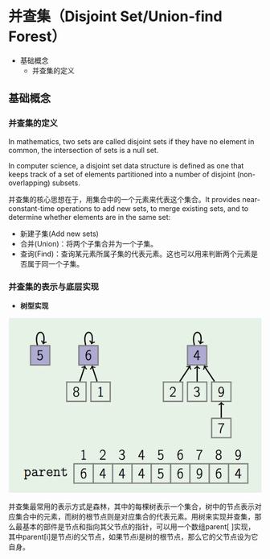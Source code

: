 # 并查集（Disjoint Set/Union-find Forest）

- 基础概念
  - 并查集的定义

## 基础概念

### 并查集的定义

In mathematics, two sets are called disjoint sets if they have no element in common, the intersection of sets is a null set.

In computer science, a disjoint set data structure is defined as one that keeps track of a set of elements partitioned into a number of disjoint (non-overlapping) subsets. 

并查集的核心思想在于，用集合中的一个元素来代表这个集合。It provides near-constant-time operations to add new sets, to merge existing sets, and to determine whether elements are in the same set:

- 新建子集(Add new sets)
- 合并(Union)：将两个子集合并为一个子集。
- 查询(Find)：查询某元素所属子集的代表元素。这也可以用来判断两个元素是否属于同一个子集。

### 并查集的表示与底层实现

- **树型实现**

<img src="https://github.com/TBD2021/Salt-and-Computer-Science/blob/main/Algorithms/img/DisjointSet2.png" width=600px>

并查集最常用的表示方式是森林，其中的每棵树表示一个集合，树中的节点表示对应集合中的元素，而树的根节点则是对应集合的代表元素。用树来实现并查集，那么最基本的部件是节点和指向其父节点的指针，可以用一个数组parent[ ]实现，其中parent\[i\]是节点i的父节点，如果节点i是树的根节点，那么它的父节点设为它自身。


